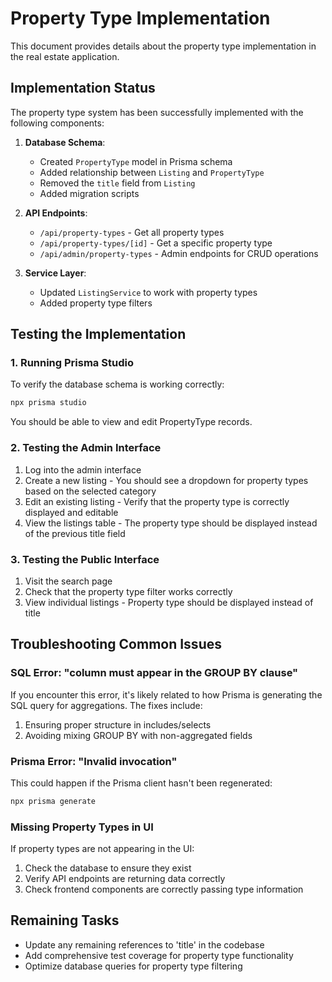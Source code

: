 # Property Type Implementation

This document provides details about the property type implementation in the real estate application.

## Implementation Status

The property type system has been successfully implemented with the following components:

1. **Database Schema**:
   - Created `PropertyType` model in Prisma schema
   - Added relationship between `Listing` and `PropertyType`
   - Removed the `title` field from `Listing`
   - Added migration scripts

2. **API Endpoints**:
   - `/api/property-types` - Get all property types
   - `/api/property-types/[id]` - Get a specific property type
   - `/api/admin/property-types` - Admin endpoints for CRUD operations

3. **Service Layer**:
   - Updated `ListingService` to work with property types
   - Added property type filters

## Testing the Implementation

### 1. Running Prisma Studio

To verify the database schema is working correctly:

```bash
npx prisma studio
```

You should be able to view and edit PropertyType records.

### 2. Testing the Admin Interface

1. Log into the admin interface
2. Create a new listing - You should see a dropdown for property types based on the selected category
3. Edit an existing listing - Verify that the property type is correctly displayed and editable
4. View the listings table - The property type should be displayed instead of the previous title field

### 3. Testing the Public Interface

1. Visit the search page
2. Check that the property type filter works correctly
3. View individual listings - Property type should be displayed instead of title

## Troubleshooting Common Issues

### SQL Error: "column must appear in the GROUP BY clause"

If you encounter this error, it's likely related to how Prisma is generating the SQL query for aggregations. The fixes include:

1. Ensuring proper structure in includes/selects
2. Avoiding mixing GROUP BY with non-aggregated fields

### Prisma Error: "Invalid invocation"

This could happen if the Prisma client hasn't been regenerated:

```bash
npx prisma generate
```

### Missing Property Types in UI

If property types are not appearing in the UI:

1. Check the database to ensure they exist
2. Verify API endpoints are returning data correctly
3. Check frontend components are correctly passing type information

## Remaining Tasks

- Update any remaining references to 'title' in the codebase
- Add comprehensive test coverage for property type functionality
- Optimize database queries for property type filtering 